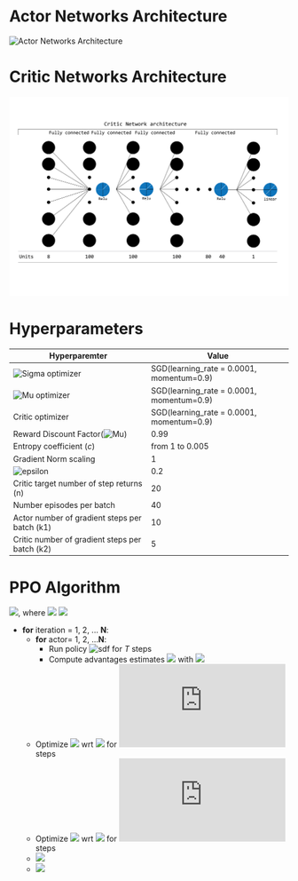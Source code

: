 
# Actor Networks Architecture
![Actor Networks Architecture](/actor_nets.png/ "Actor Networks Architechture")
# Critic Networks Architecture
![Critic Networks Architecture](/Critic_Architecture.png/ "Critic Network Architecture")
# Hyperparameters

| Hyperparemter  |  Value | 
|---|---|
| ![Sigma](http://latex.codecogs.com/gif.latex?\sigma "Actor sigma") optimizer|  SGD(learning_rate = 0.0001, momentum=0.9) |
|  ![Mu](http://latex.codecogs.com/gif.latex?\mu "Actor mu") optimizer  | SGD(learning_rate = 0.0001, momentum=0.9)  |
|Critic optimizer| SGD(learning_rate = 0.0001, momentum=0.9)  |
|Reward Discount Factor(![Mu](http://latex.codecogs.com/gif.latex?\gamma "Actor sigma"))|0.99|
|Entropy coefficient (_c_)|from 1 to 0.005|
|Gradient Norm scaling|1|
|![epsilon](http://latex.codecogs.com/gif.latex?\epsilon "epsilon")|0.2|
|Critic target number of step returns (n) |20|
|Number episodes per batch |40|
|Actor number of gradient steps per batch (k1) |10|
|Critic number of gradient steps per batch (k2)|5|

# PPO Algorithm
![](http://latex.codecogs.com/gif.latex?L_{actor}\left(\theta\right)=\hat{\mathbb{E}}_t&space;\left[\min(r_t(\theta)&space;\widehat{A}_t,&space;clip(r_t(\theta),&space;1&space;-&space;\epsilon&space;,&space;1&space;&plus;&space;\epsilon)\widehat{A}_t)&space;\right&space;]), where ![](http://latex.codecogs.com/gif.latex?r_t(\theta)&space;=&space;\frac{\pi(a_t\mid&space;s_t;&space;\theta&space;)}{\pi(a_t&space;\mid&space;s_t;&space;\theta_{old})})
![](https://latex.codecogs.com/gif.latex?\mbox&space;{L_{critic}(\phi_i)&space;=&space;\mathbb{E}[r(s_t,&space;a_t)&space;&plus;&space;r(s_{t&plus;1},&space;a_{t&plus;1})&space;&plus;&space;\cdots&space;&plus;&space;r(s_{t&plus;n},a_{t&plus;n})&space;&plus;&space;\gamma&space;\max_{a_{t&plus;n&plus;1}}&space;Q(s_{t&plus;n&plus;1},&space;a_{t&plus;n&plus;1};&space;\phi_{i-1})-Q(s_t,&space;a_t;&space;\phi_i)]^2})
* __for__ iteration = 1, 2, ... __N__:
  * __for__ actor= 1, 2, ...__N__:
    * Run policy ![sdf](http://latex.codecogs.com/gif.latex?\pi_{\theta&space;old}) for _T_ steps
    * Compute advantages estimates ![](http://latex.codecogs.com/gif.latex?\widehat{A}_1&space;\cdots&space;\widehat{A}_T) with ![](http://latex.codecogs.com/gif.latex?{V_{\phi}}^\pi)
  * Optimize ![](http://latex.codecogs.com/gif.latex?L_{actor})  wrt ![](http://latex.codecogs.com/gif.latex?\theta) for ![](http://latex.codecogs.com/gif.latex?k_1) steps
  * Optimize ![](http://latex.codecogs.com/gif.latex?L_{critic})  wrt ![](http://latex.codecogs.com/gif.latex?\phi) for ![](http://latex.codecogs.com/gif.latex?k_2) steps
  * ![](http://latex.codecogs.com/gif.latex?\theta_{old}\leftarrow\theta)
  * ![](http://latex.codecogs.com/gif.latex?\phi_{old}\leftarrow\phi)
  